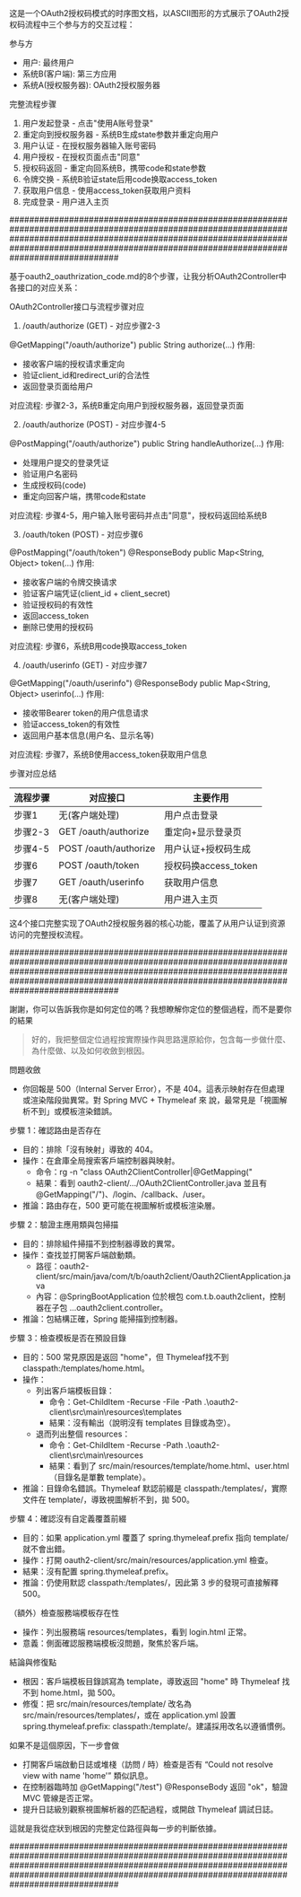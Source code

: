  这是一个OAuth2授权码模式的时序图文档，以ASCII图形的方式展示了OAuth2授权码流程中三个参与方的交互过程：

  参与方

  - 用户: 最终用户
  - 系统B(客户端): 第三方应用
  - 系统A(授权服务器): OAuth2授权服务器

  完整流程步骤

  1. 用户发起登录 - 点击"使用A账号登录"
  2. 重定向到授权服务器 - 系统B生成state参数并重定向用户
  3. 用户认证 - 在授权服务器输入账号密码
  4. 用户授权 - 在授权页面点击"同意"
  5. 授权码返回 - 重定向回系统B，携带code和state参数
  6. 令牌交换 - 系统B验证state后用code换取access_token
  7. 获取用户信息 - 使用access_token获取用户资料
  8. 完成登录 - 用户进入主页


######################################################################################################################################################################################################################################################  


基于oauth2_oauthrization_code.md的8个步骤，让我分析OAuth2Controller中各接口的对应关系：

  OAuth2Controller接口与流程步骤对应

  1. /oauth/authorize (GET) - 对应步骤2-3

  @GetMapping("/oauth/authorize")
  public String authorize(...)
  作用:
  - 接收客户端的授权请求重定向
  - 验证client_id和redirect_uri的合法性
  - 返回登录页面给用户

  对应流程: 步骤2-3，系统B重定向用户到授权服务器，返回登录页面

  2. /oauth/authorize (POST) - 对应步骤4-5

  @PostMapping("/oauth/authorize")
  public String handleAuthorize(...)
  作用:
  - 处理用户提交的登录凭证
  - 验证用户名密码
  - 生成授权码(code)
  - 重定向回客户端，携带code和state

  对应流程: 步骤4-5，用户输入账号密码并点击"同意"，授权码返回给系统B

  3. /oauth/token (POST) - 对应步骤6

  @PostMapping("/oauth/token")
  @ResponseBody
  public Map<String, Object> token(...)
  作用:
  - 接收客户端的令牌交换请求
  - 验证客户端凭证(client_id + client_secret)
  - 验证授权码的有效性
  - 返回access_token
  - 删除已使用的授权码

  对应流程: 步骤6，系统B用code换取access_token

  4. /oauth/userinfo (GET) - 对应步骤7

  @GetMapping("/oauth/userinfo")
  @ResponseBody
  public Map<String, Object> userinfo(...)
  作用:
  - 接收带Bearer token的用户信息请求
  - 验证access_token的有效性
  - 返回用户基本信息(用户名、显示名等)

  对应流程: 步骤7，系统B使用access_token获取用户信息

  步骤对应总结

  | 流程步骤  | 对应接口                  | 主要作用             |
  |-------|-----------------------|------------------|
  | 步骤1   | 无(客户端处理)              | 用户点击登录           |
  | 步骤2-3 | GET /oauth/authorize  | 重定向+显示登录页        |
  | 步骤4-5 | POST /oauth/authorize | 用户认证+授权码生成       |
  | 步骤6   | POST /oauth/token     | 授权码换access_token |
  | 步骤7   | GET /oauth/userinfo   | 获取用户信息           |
  | 步骤8   | 无(客户端处理)              | 用户进入主页           |

  这4个接口完整实现了OAuth2授权服务器的核心功能，覆盖了从用户认证到资源访问的完整授权流程。


######################################################################################################################################################################################################################################################  


謝謝，你可以告訴我你是如何定位的嗎？我想瞭解你定位的整個過程，而不是要你的結果

> 好的，我把整個定位過程按實際操作與思路還原給你，包含每一步做什麼、為什麼做、以及如何收斂到根因。

  問題收斂

  - 你回報是 500（Internal Server Error），不是 404。這表示映射存在但處理或渲染階段拋異常。對 Spring MVC + Thymeleaf 來
  說，最常見是「視圖解析不到」或模板渲染錯誤。

  步驟 1：確認路由是否存在

  - 目的：排除「沒有映射」導致的 404。
  - 操作：在倉庫全局搜索客戶端控制器與映射。
      - 命令：rg -n "class OAuth2ClientController|@GetMapping\("
      - 結果：看到 oauth2-client/.../OAuth2ClientController.java 並且有 @GetMapping("/")、/login、/callback、/user。
  - 推論：路由存在，500 更可能在視圖解析或模板渲染層。

  步驟 2：驗證主應用類與包掃描

  - 目的：排除組件掃描不到控制器導致的異常。
  - 操作：查找並打開客戶端啟動類。
      - 路徑：oauth2-client/src/main/java/com/t/b/oauth2client/Oauth2ClientApplication.java
      - 內容：@SpringBootApplication 位於根包 com.t.b.oauth2client，控制器在子包 ...oauth2client.controller。
  - 推論：包結構正確，Spring 能掃描到控制器。

  步驟 3：檢查模板是否在預設目錄

  - 目的：500 常見原因是返回 "home"，但 Thymeleaf找不到 classpath:/templates/home.html。
  - 操作：
      - 列出客戶端模板目錄：
          - 命令：Get-ChildItem -Recurse -File -Path .\oauth2-client\src\main\resources\templates
          - 結果：沒有輸出（說明沒有 templates 目錄或為空）。
      - 退而列出整個 resources：
          - 命令：Get-ChildItem -Recurse -Path .\oauth2-client\src\main\resources
          - 結果：看到了 src/main/resources/template/home.html、user.html（目錄名是單數 template）。
  - 推論：目錄命名錯誤。Thymeleaf 默認前綴是 classpath:/templates/，實際文件在 template/，導致視圖解析不到，拋 500。

  步驟 4：確認沒有自定義覆蓋前綴

  - 目的：如果 application.yml 覆蓋了 spring.thymeleaf.prefix 指向 template/ 就不會出錯。
  - 操作：打開 oauth2-client/src/main/resources/application.yml 檢查。
  - 結果：沒有配置 spring.thymeleaf.prefix。
  - 推論：仍使用默認 classpath:/templates/，因此第 3 步的發現可直接解釋 500。

  （額外）檢查服務端模板存在性

  - 操作：列出服務端 resources/templates，看到 login.html 正常。
  - 意義：側面確認服務端模板沒問題，聚焦於客戶端。

  結論與修復點

  - 根因：客戶端模板目錄誤寫為 template，導致返回 "home" 時 Thymeleaf 找不到 home.html，拋 500。
  - 修復：把 src/main/resources/template/ 改名為 src/main/resources/templates/，或在 application.yml 設置
  spring.thymeleaf.prefix: classpath:/template/。建議採用改名以遵循慣例。

  如果不是這個原因，下一步會做

  - 打開客戶端啟動日誌或堆棧（訪問 / 時）檢查是否有 “Could not resolve view with name 'home'” 類似訊息。
  - 在控制器臨時加 @GetMapping("/test") @ResponseBody 返回 "ok"，驗證 MVC 管線是否正常。
  - 提升日誌級別觀察視圖解析器的匹配過程，或開啟 Thymeleaf 調試日誌。

  這就是我從症狀到根因的完整定位路徑與每一步的判斷依據。


  ######################################################################################################################################################################################################################################################  